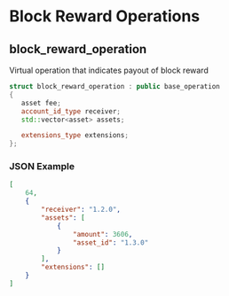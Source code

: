 # Block Reward Operations

## block\_reward\_operation

Virtual operation that indicates payout of block reward

```cpp
struct block_reward_operation : public base_operation
{
   asset fee;
   account_id_type receiver;
   std::vector<asset> assets;

   extensions_type extensions;
};
```

### JSON Example

```json
[
    64,
    {
        "receiver": "1.2.0",
        "assets": [
            {
                "amount": 3606,
                "asset_id": "1.3.0"
            }
        ],
        "extensions": []
    }
]
```